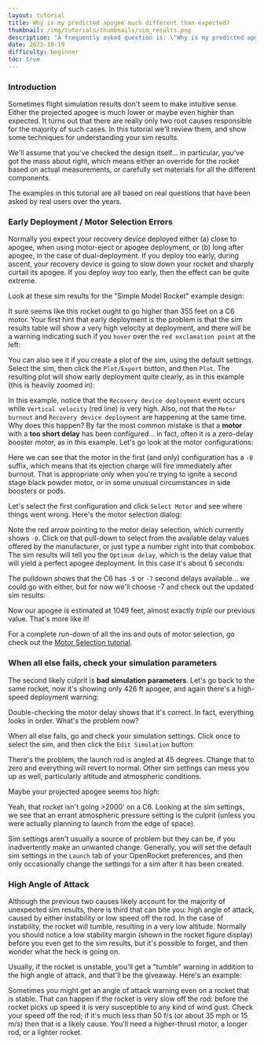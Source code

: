 ```yaml
---
layout: tutorial
title: Why is my predicted apogee much different than expected?
thumbnail: /img/tutorials/thumbnails/sim_results.png
description: "A frequently asked question is: \"Why is my predicted apogee much lower (or occasionally, higher) than expected?\" In this tutorial we'll review the most likely culprits, and give some general guidance on how to understand your sim results."
date: 2023-10-19
difficulty: beginner
toc: true
---
```


### Introduction

Sometimes flight simulation results don't seem to make intuitive sense.  Either the projected apogee is much lower or maybe even higher than expected.  It turns out that there are really only two root causes responsible for the majority of such cases.  In this tutorial we'll review them, and show some techniques for understanding your sim results.

We'll assume that you've checked the design itself... in particular, you've got the mass about right, which means either an override for the rocket based on actual measurements, or carefully set materials for all the different components.

The examples in this tutorial are all based on real questions that have been asked by real users over the years.

### Early Deployment / Motor Selection Errors

Normally you expect your recovery device deployed either (a) close to apogee, when using motor-eject or apogee deployment, or (b) long after apogee, in the case of dual-deployment. If you deploy too early, during ascent, your recovery device is going to slow down your rocket and sharply curtail its apogee.  If you deploy *way* too early, then the effect can be quite extreme.

Look at these sim results for the "Simple Model Rocket" example design:
<div data-image-path="/img/tutorials/sim_results/bad_results.png"
    data-image-caption='Unexpectedly Bad Sim Results'
    data-image-width="60%"
    data-image-shadow="true"></div>

It sure seems like this rocket ought to go higher than 355 feet on a C6 motor.  Your first hint that early deployment is the problem is that the sim results table will show a very high velocity at deployment, and there will be a warning indicating such if you `hover` over the `red exclamation point` at the left:

<div data-image-path="/img/tutorials/sim_results/high_speed_deployment.png"
    data-image-caption='High-Speed Deployment Warning'
    data-image-width="65%"
    data-image-shadow="true"></div>

You can also see it if you create a plot of the sim, using the default settings.  Select the sim, then click the `Plot/Export` button, and then `Plot`.  The resulting plot will show early deployment quite clearly, as in this example (this is heavily zoomed in):

<div data-image-path="/img/tutorials/sim_results/early_deployment_plot.png"
    data-image-caption='Early Deployment Shown in Plot'
    data-image-width="55%"
    data-image-shadow="true"></div>

In this example, notice that the `Recovery device deployment` event occurs while `Vertical velocity` (red line) is very high.  Also, not that the `Motor burnout` and `Recovery device deployment` are happening at the same time. Why does this happen?  By far the most common mistake is that a **motor** with a **too short delay** has been configured... in fact, often it is a zero-delay booster motor, as in this example. Let's go look at the motor configurations:

<div data-image-path="/img/tutorials/sim_results/motor_configurations.png"
    data-image-caption='Motor Configurations Tab'
    data-image-width="55%"
    data-image-shadow="true"></div>

Here we can see that the motor in the first (and only) configuration has a `-0` suffix, which means that its ejection charge will fire immediately after burnout. That is appropriate *only* when you're trying to ignite a second stage black powder motor, or in some unusual circumstances in side boosters or pods.

Let's select the first configuration and click `Select Motor` and see where things went wrong. Here's the motor selection dialog:

<div data-image-path="/img/tutorials/sim_results/motor_selection.png"
    data-image-caption='Motor Selection Dialog'
    data-image-width="55%"
    data-image-shadow="true"></div>

Note the red arrow pointing to the motor delay selection, which currently shows `-0`.  Click on that pull-down to select from the available delay values offered by the manufacturer, or just type a number right into that combobox.  The sim results will tell you the `Optimum delay`, which is the delay value that will yield a perfect apogee deployment.  In this case it's about 6 seconds:

<div data-image-path="/img/tutorials/sim_results/optimum_delay.png"
    data-image-caption='Optimum Delay in Sim Results Table'
    data-image-width="70%"
    data-image-shadow="true"></div>

The pulldown shows that the C6 has `-5` or `-7` second delays available... we could go with either, but for now we'll choose -7 and check out the updated sim results:

<div data-image-path="/img/tutorials/sim_results/new_results.png"
    data-image-caption='Updated Sim Results'
    data-image-width="70%"
    data-image-shadow="true"></div>

Now our apogee is estimated at 1049 feet, almost exactly *triple* our previous value. That's more like it!

For a complete run-down of all the ins and outs of motor selection, go check out the [Motor Selection tutorial](/tutorials/motor-selection).

### When all else fails, check your simulation parameters

The second likely culprit is **bad simulation parameters**. Let's go back to the same rocket, now it's showing only 426 ft apogee, and again there's a high-speed deployment warning:

<div data-image-path="/img/tutorials/sim_results/second_bad_result.png"
    data-image-caption='Low Predicted Apogee, again'
    data-image-width="55%"
    data-image-shadow="true"></div>

Double-checking the motor delay shows that it's correct.  In fact, everything looks in order.  What's the problem now?

When all else fails, go and check your simulation settings. Click once to select the sim, and then click the `Edit Simulation` button:

<div data-image-path="/img/tutorials/sim_results/sim_settings.png"
    data-image-caption='Simulation Settings: incorrect launch angle'
    data-image-width="55%"
    data-image-shadow="true"></div>

There's the problem, the launch rod is angled at 45 degrees. Change that to zero and everything will revert to normal. Other sim settings can mess you up as well, particularly altitude and atmospheric conditions.

Maybe your projected apogee seems too *high*:

<div data-image-path="/img/tutorials/sim_results/too_high.png"
    data-image-caption='Simulated Apogee too High'
    data-image-width="55%"
    data-image-shadow="true"></div>

Yeah, that rocket isn't going >2000' on a C6.  Looking at the sim settings, we see that an errant atmospheric pressure setting is the culprit (unless you were actually planning to launch from the edge of space).

Sim settings aren't usually a source of problem but they can be, if you inadvertently make an unwanted change.  Generally, you will set the default sim settings in the `Launch` tab of your OpenRocket preferences, and then only occasionally change the settings for a sim after it has been created.

<div data-image-path="/img/tutorials/sim_results/launch_preferences.png"
    data-image-caption='Launch Preferences Tab'
    data-image-width="55%"
    data-image-shadow="true"></div>

### High Angle of Attack

Although the previous two causes likely account for the majority of unexpected sim results, there is third that can bite you: high angle of attack, caused by either instability or low speed off the rod.  In the case of instability, the rocket will tumble, resulting in a very low altitude.  Normally you should notice a low stability margin (shown in the rocket figure display) before you even get to the sim results, but it's possible to forget, and then wonder what the heck is going on.

Usually, if the rocket is unstable, you'll get a "tumble" warning in addition to the high angle of attack, and that'll be the giveaway.  Here's an example:

<div data-image-path="/img/tutorials/sim_results/unstable.png"
    data-image-caption='Unstable Rocket'
    data-image-width="55%"
    data-image-shadow="true"></div>

Sometimes you might get an angle of attack warning even on a rocket that is stable.  That can happen if the rocket is very slow off the rod: before the rocket picks up speed it is very susceptible to any kind of wind gust.  Check your speed off the rod; if it's much less than 50 f/s (or about 35 mph or 15 m/s) then that is a likely cause.  You'll need a higher-thrust motor, a longer rod, or a lighter rocket.


